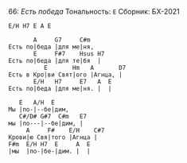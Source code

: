 66: *Есть победа*
Тональность: `E`
Сборник: БХ-2021
```Вступление
E/H H7 E A E
```
```Куплет
       A     G7     C#m
Есть по|беда |для ме|ня,
       E     F#7    Hsus H7
Есть по|беда |для те|бя  |
          E       Hm   A       D7
Есть в Кро|ви Свят|ого |Агнца, |
       E/H   H7     E7   A  E
Есть по|беда |для ме|ня. |  |
```
```Припев
   E   A/H  E         
Мы |по-|--бе|дим, 
   C#/D# G#7  C#m   E7
мы |по---|--бе|дим, |
     A     F#    E/H    C#7 
Крови|ю Свя|того |Агнца |   
F#m  E/H H7  E     A  E
|мы  |по-|бе-|дим. |  |
```